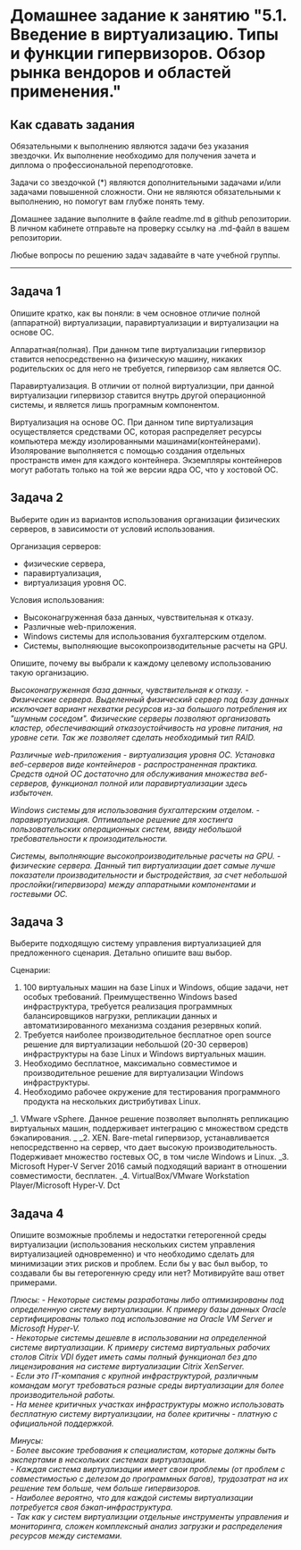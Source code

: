 
# Домашнее задание к занятию "5.1. Введение в виртуализацию. Типы и функции гипервизоров. Обзор рынка вендоров и областей применения."


## Как сдавать задания

Обязательными к выполнению являются задачи без указания звездочки. Их выполнение необходимо для получения зачета и диплома о профессиональной переподготовке.

Задачи со звездочкой (*) являются дополнительными задачами и/или задачами повышенной сложности. Они не являются обязательными к выполнению, но помогут вам глубже понять тему.

Домашнее задание выполните в файле readme.md в github репозитории. В личном кабинете отправьте на проверку ссылку на .md-файл в вашем репозитории.

Любые вопросы по решению задач задавайте в чате учебной группы.

---

## Задача 1

Опишите кратко, как вы поняли: в чем основное отличие полной (аппаратной) виртуализации, паравиртуализации и виртуализации на основе ОС.

Аппаратная(полная). При данном типе виртуализации гипервизор ставится непосредственно на физическую машину, никаких родительских ос для него не требуется, гипервизор сам является ОС.

Паравиртуализация. В отличии от полной виртуализции, при данной виртуализации гипервизор ставится внутрь другой операционной системы, и является лишь програмным компонентом.

Виртуализация на основе ОС. При данном типе виртуализация осуществляется средствами ОС, которая распределяет ресурсы компьютера между изолированными машинами(контейнерами). Изолярование выполняется с помощью создания отдельных пространств имен для каждого контейнера. Экземпляры контейнеров могут работать только на той же версии ядра ОС, что у хостовой ОС. 

## Задача 2

Выберите один из вариантов использования организации физических серверов, в зависимости от условий использования.

Организация серверов:
- физические сервера,
- паравиртуализация,
- виртуализация уровня ОС.

Условия использования:
- Высоконагруженная база данных, чувствительная к отказу.
- Различные web-приложения.
- Windows системы для использования бухгалтерским отделом.
- Системы, выполняющие высокопроизводительные расчеты на GPU.

Опишите, почему вы выбрали к каждому целевому использованию такую организацию.

_Высоконагруженная база данных, чувствительная к отказу. - Физические сервера.
Выделенный физический сервер под базу данных исключает вариант нехватки ресурсов из-за большого потребления их "шумным соседом". Физические серверы позволяют организовать кластер, обеспечивающий отказоустойчивость на уровне питания, на уровне сети. Так же позволяет сделать необходимый тип RAID._  

_Различные web-приложения - виртуализация уровня ОС.
Установка веб-серверов виде контейнеров - распространенная практика. Средств одной ОС достаточно для обслуживания множества веб-серверов, функционал полной или паравиртуализации здесь избыточен._  

_Windows системы для использования бухгалтерским отделом. - паравиртуализация. Оптимальное решение для хостинга пользовательских операционных систем, ввиду небольшой требовательности к произодительности._  

_Системы, выполняющие высокопроизводительные расчеты на GPU. - физические сервера. Данный тип виртуализации дает самые лучше показатели производительности и быстродействия, за счет небольшой прослойки(гипервизора) между аппаратными компонентами и гостевыми ОС._  


## Задача 3

Выберите подходящую систему управления виртуализацией для предложенного сценария. Детально опишите ваш выбор.

Сценарии:

1. 100 виртуальных машин на базе Linux и Windows, общие задачи, нет особых требований. Преимущественно Windows based инфраструктура, требуется реализация программных балансировщиков нагрузки, репликации данных и автоматизированного механизма создания резервных копий.
2. Требуется наиболее производительное бесплатное open source решение для виртуализации небольшой (20-30 серверов) инфраструктуры на базе Linux и Windows виртуальных машин.
3. Необходимо бесплатное, максимально совместимое и производительное решение для виртуализации Windows инфраструктуры.
4. Необходимо рабочее окружение для тестирования программного продукта на нескольких дистрибутивах Linux.


_1. VMware vSphere. Данное решение позволяет выполнять репликацию виртуальных машин, поддерживает интеграцию с множеством средств бэкапирования. _
_2. XEN. Bare-metal гипервизор, устанавливается непосредственно на сервер, что дает высокую производительность. Подерживает множество гостевых ОС, в том числе Windows и Linux.
_3. Microsoft Hyper-V Server 2016 самый подходящий вариант в отношении совместимости, бесплатен. 
_4. VirtualBox/VMware Workstation Player/Microsoft Hyper-V. Dct

## Задача 4

Опишите возможные проблемы и недостатки гетерогенной среды виртуализации (использования нескольких систем управления виртуализацией одновременно) и что необходимо сделать для минимизации этих рисков и проблем. Если бы у вас был выбор, то создавали бы вы гетерогенную среду или нет? Мотивируйте ваш ответ примерами.

_Плюсы:_
  _- Некоторые системы разработаны либо оптимизированы под определенную систему виртуализации. К примеру базы данных Oracle сертифицированы только под использование на Oracle VM Server и Microsoft Hyper-V._  
  _- Некоторые системы дешевле в использовании на определенной системе виртуализации. К примеру система виртуальных рабочих столов Citrix VDI будет иметь самы полный функционал без дпо лицензирования на системе виртуализации Citrix XenServer._  
  _- Если это IT-компания c крупной инфраструктурой, различным командам могут требоваться разные среды виртуализации для более производительной работы._  
  _- На менее критичных участках инфраструктуры можно использовать бесплатную систему виртуализцаии, на более критичны - платную с официальной поддержкой._  
 
_Минусы:_  
  _- Более высокие требования к специалистам, которые должны быть экспертами в нескольких системах виртуалзации._  
  _- Каждая система виртуализации имеет свои проблемы (от проблем с совместимостью с делезом до программных багов), трудозатрат на их решение тем больше, чем больше гипервизоров._  
  _- Наиболее вероятно, что для каждой системы виртуализации потребуется своя бэкап-инфраструктура._  
  _- Так как у систем виртуализции отдельные инструменты управления и мониторинга, сложен комплексный анализ загрузки и распределения ресурсов между системами._  
